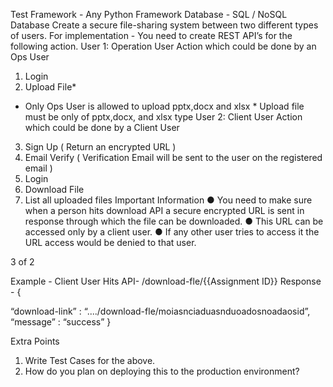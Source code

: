 Test
Framework - Any Python Framework
Database - SQL / NoSQL Database
Create a secure file-sharing system between two different types of users. For
implementation -
You need to create REST API’s for the following action.
User 1: Operation User
Action which could be done by an Ops User

1. Login
2. Upload File*

* Only Ops User is allowed to upload pptx,docx and xlsx *
Upload file must be only of pptx,docx, and xlsx type
User 2: Client User
Action which could be done by a Client User
3. Sign Up ( Return an encrypted URL )
3. Email Verify ( Verification Email will be sent to the user on the registered email )
3. Login
3. Download File
3. List all uploaded files
Important Information
● You need to make sure when a person hits download API a secure encrypted
URL is sent in response through which the file can be downloaded.
● This URL can be accessed only by a client user.
● If any other user tries to access it the URL access would be denied to that user.

3 of 2

Example -
Client User Hits API- /download-fle/{{Assignment ID}}
Response - {

“download-link” :
“..../download-fle/moiasnciaduasnduoadosnoadaosid”,
“message” : “success”
}

Extra Points

1. Write Test Cases for the above.
2. How do you plan on deploying this to the production environment?